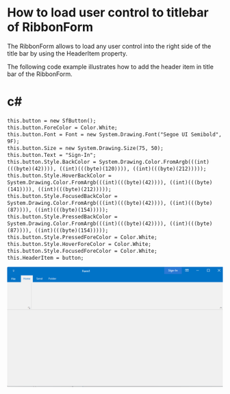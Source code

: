 # How to load user control to titlebar of RibbonForm
The RibbonForm allows to load any user control into the right side of the title bar by using the HeaderItem property.

The following code example illustrates how to add the header item in title bar of the RibbonForm.

# c#
    this.button = new SfButton();
    this.button.ForeColor = Color.White;
    this.button.Font = Font = new System.Drawing.Font("Segoe UI Semibold", 9F);
    this.button.Size = new System.Drawing.Size(75, 50);
    this.button.Text = "Sign-In";
    this.button.Style.BackColor = System.Drawing.Color.FromArgb(((int)(((byte)(42)))), ((int)(((byte)(120)))), ((int)(((byte)(212)))));
    this.button.Style.HoverBackColor = System.Drawing.Color.FromArgb(((int)(((byte)(42)))), ((int)(((byte)(141)))), ((int)(((byte)(212)))));
    this.button.Style.FocusedBackColor = System.Drawing.Color.FromArgb(((int)(((byte)(42)))), ((int)(((byte)(87)))), ((int)(((byte)(154)))));
    this.button.Style.PressedBackColor = System.Drawing.Color.FromArgb(((int)(((byte)(42)))), ((int)(((byte)(87)))), ((int)(((byte)(154)))));
    this.button.Style.PressedForeColor = Color.White;
    this.button.Style.HoverForeColor = Color.White;
    this.button.Style.FocusedForeColor = Color.White;
    this.HeaderItem = button;   

![Load userControl to TitleBar](Image/Load%20User%20Control%20to%20TitleBar.png)
